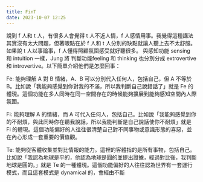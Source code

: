 ```yaml
---
title: FinT
date: 2023-10-07 12:25
---
```

說到 f 人和 t 人，有很多人會覺得 t 人不近人情，f 人感情用事。我覺得這種講法其實沒有太大問題，但著眼點在於 f 人和 t 人分別的缺點就讓人聽上去不太舒服。如果說 t 人以事論事，f 人懂得照顧氛圍感受就好聽很多。
與感知功能 sensing 和 intuition 一樣，Jung 將 判斷功能feeling 和 thinking 也分別分成 extrovertive 和 introvertive。以下簡單介紹他們是怎麼回事：

Fe: 能夠理解 A 對 B 情緒，A、B 可以分別代入任何人，包括自己，但 A 不等於 B。比如說「我能夠感覺到你對我的不滿，所以我判斷自己說錯話了」就是 Fe 的體現。這個功能在多人同時在同一空間存在的時候能夠擴展到能夠感知空間內人際氛圍。

Fi: 能夠理解 A 的情緒，而 A 可代入任何人，包括自己。比如說「我能夠感覺到你的不耐煩，與此同時你在聽我說話，所以我能判斷是自己說話使你不耐煩」就是 Fi 的體現。這個功能偏好的人往往很清楚自己對不同事物或意識形態的喜惡，並在內心形成一套重要的價值觀。

Te: 能夠從客體收集並對比情報的能力。這裡的客體指的是所有事物，包括自己。比如說「我認為地球是平的，他認為地球是圓的並提出證據，經過對比後，我判斷地球是圓的。」就是 Te 的一種體現。這個功能偏好的人往往認為世界有一套運行模式，而且這套模式是 dynamical 的，會經由不斷